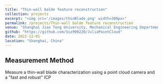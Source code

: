 ```yaml
---
title: "Thin-wall balde feature reconstruction"
collection: projects
excerpt: "<img src='/images/thinBlade.png' width=300px>"
permalink: /projects/Thin-wall balde feature reconstruction
venue: "Shanghai Jiao Tong University, Mechanical Engineering Department"
github: "https://github.com/Ssz990220/JuliaPointCloud"
date: 2022-12-01
location: "Shanghai, China"
---
```

## Measurement Method
Measure a thin-wall blade characterization using a point cloud camera and a "fast and robust" ICP
